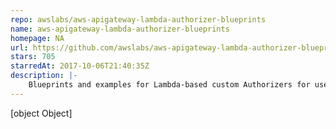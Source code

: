 ```yaml
---
repo: awslabs/aws-apigateway-lambda-authorizer-blueprints
name: aws-apigateway-lambda-authorizer-blueprints
homepage: NA
url: https://github.com/awslabs/aws-apigateway-lambda-authorizer-blueprints
stars: 705
starredAt: 2017-10-06T21:40:35Z
description: |-
    Blueprints and examples for Lambda-based custom Authorizers for use in API Gateway.
---
```


[object Object]

